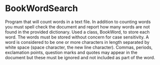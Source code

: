 # BookWordSearch
Program that will count words in a text file. In addition to counting words you must spell check the document and report how many words are not found in the provided dictionary. Used a class, BookWord, to store each word. The words must be stored without concern for case sensitivity. A word is considered to be one or more characters in length separated by white space (space character, the new line character). Commas, periods, exclamation points, question marks and quotes may appear in the document but these must be ignored and not included as part of the word.
